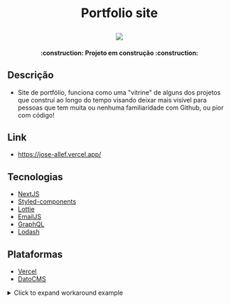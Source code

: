<h1 align="center">
  <p>Portfolio site</p>
  <img src="https://user-images.githubusercontent.com/46696111/157259784-91775083-ad4e-4c8c-ac07-f4443d0f2e08.gif">  
</h1>

<h4 align="center"> 
    :construction:  Projeto em construção  :construction:
</h4>

## Descrição
- Site de portfólio, funciona como uma "vitrine" de alguns dos projetos que construí ao longo do tempo visando deixar mais visível para pessoas que tem muita ou nenhuma familiaridade com Github, ou pior com código!

## Link
- https://jose-allef.vercel.app/


## Tecnologias

- [NextJS](https://nextjs.org/)
- [Styled-components](https://styled-components.com/)
- [Lottie](https://www.npmjs.com/package/lottie-web)
- [EmailJS](https://www.emailjs.com/)
- [GraphQL](https://graphcdn.io/)
- [Lodash](https://www.npmjs.com/package/lodash)



## Plataformas
- [Vercel](https://vercel.com/)
- [DatoCMS](https://www.datocms.com/)















<details>
<summary>Click to expand workaround example</summary>
<br />

**components/StyledLink.js**

```javascript
import Link from 'next/link'
import styled from 'styled-components'

const StyledLink = ({ as, children, className, href }) => (
  <Link href={href} as={as} passHref>
    <a className={className}>{children}</a>
  </Link>
)

export default styled(StyledLink)`
  color: #0075e0;
  text-decoration: none;
  transition: all 0.2s ease-in-out;

  &:hover {
    color: #40a9ff;
  }

  &:focus {
    color: #40a9ff;
    outline: none;
    border: 0;
  }
`
```

**pages/index.js**

```javascript
import StyledLink from '../components/StyledLink'

export default () => (
  <StyledLink href="/post/[pid]" forwardedAs="/post/abc">
    First post
  </StyledLink>
)
```

</details>
